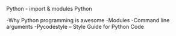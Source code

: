 Python - import & modules
Python

-Why Python programming is awesome
-Modules
-Command line arguments
-Pycodestyle – Style Guide for Python Code
